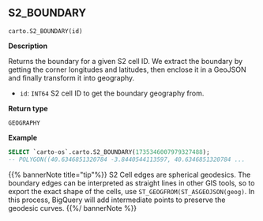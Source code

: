 ## S2_BOUNDARY

```sql:signature
carto.S2_BOUNDARY(id)
```

**Description**

Returns the boundary for a given S2 cell ID. We extract the boundary by getting the corner longitudes and latitudes, then enclose it in a GeoJSON and finally transform it into geography.

* `id`: `INT64` S2 cell ID to get the boundary geography from.

**Return type**

`GEOGRAPHY`

**Example**

```sql
SELECT `carto-os`.carto.S2_BOUNDARY(1735346007979327488);
-- POLYGON((40.6346851320784 -3.8440544113597, 40.6346851320784 ...
```

{{% bannerNote title="tip"%}}
S2 Cell edges are spherical geodesics. The boundary edges can be interpreted as straight lines in other GIS tools, so to export the exact shape of the cells, use `ST_GEOGFROM(ST_ASGEOJSON(geog)`. In this process, BigQuery will add intermediate points to preserve the geodesic curves.
{{%/ bannerNote %}}
